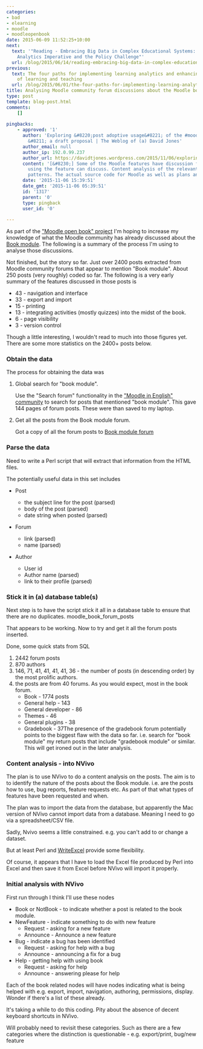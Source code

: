 ```yaml
---
categories:
- bad
- elearning
- moodle
- moodleopenbook
date: 2015-06-09 11:52:25+10:00
next:
  text: '"Reading - Embracing Big Data in Complex Educational Systems: The Learning
    Analytics Imperative and the Policy Challenge"'
  url: /blog/2015/06/14/reading-embracing-big-data-in-complex-educational-systems-the-learning-analytics-imperative-and-the-policy-challenge/
previous:
  text: The four paths for implementing learning analytics and enhancing the quality
    of learning and teaching
  url: /blog/2015/06/01/the-four-paths-for-implementing-learning-analytics-and-enhancing-the-quality-of-learning-and-teaching/
title: Analysing Moodle community forum discussions about the Moodle book module
type: post
template: blog-post.html
comments:
    []
    
pingbacks:
    - approved: '1'
      author: 'Exploring &#8220;post adoptive usage&#8221; of the #moodle Book module
        &#8211; a draft proposal | The Weblog of (a) David Jones'
      author_email: null
      author_ip: 192.0.99.237
      author_url: https://davidtjones.wordpress.com/2015/11/06/exploring-post-adoptive-usage-of-the-moodle-book-module-a-draft-proposal/
      content: '[&#8230;] Some of the Moodle features have discussion forums where people
        using the feature can discuss. Content analysis of the relevant forum might reveal
        patterns. The actual source code for Moodle as well as plans and [&#8230;]'
      date: '2015-11-06 15:39:51'
      date_gmt: '2015-11-06 05:39:51'
      id: '1317'
      parent: '0'
      type: pingback
      user_id: '0'
    
---
```

As part of the ["Moodle open book" project](/blog/the-moodle-open-book-module-project/) I'm hoping to increase my knowledge of what the Moodle community has already discussed about the [Book module](https://docs.moodle.org/28/en/Book_module). The following is a summary of the process I'm using to analyse those discussions.

Not finished, but the story so far. Just over 2400 posts extracted from Moodle community forums that appear to mention "Book module". About 250 posts (very roughly) coded so far. The following is a very early summary of the features discussed in those posts is

- 43 - navigation and interface
- 33 - export and import
- 15 - printing
- 13 - integrating activities (mostly quizzes) into the midst of the book.
- 6 - page visibility
- 3 - version control

Though a little interesting, I wouldn't read to much into those figures yet. There are some more statistics on the 2400+ posts below.

### Obtain the data

The process for obtaining the data was

1. Global search for "book module".
    
    Use the "Search forum" functionality in the ["Moodle in English" community](https://moodle.org/course/view.php?id=5) to search for posts that mentioned "book module". This gave 144 pages of forum posts. These were than saved to my laptop.
    
2. Get all the posts from the Book module forum.
    
    Got a copy of all the forum posts to [Book module forum](https://moodle.org/mod/forum/view.php?f=466)
    

### Parse the data

Need to write a Perl script that will extract that information from the HTML files.

The potentially useful data in this set includes

- Post
    - the subject line for the post (parsed)
    - body of the post (parsed)
    - date string when posted (parsed)
    
- Forum
    - link (parsed)
    - name (parsed)
- Author
    - User id
    - Author name (parsed)
    - link to their profile (parsed)

### Stick it in (a) database table(s)

Next step is to have the script stick it all in a database table to ensure that there are no duplicates. moodle\_book\_forum\_posts

That appears to be working. Now to try and get it all the forum posts inserted.

Done, some quick stats from SQL

1. 2442 forum posts
2. 870 authors
3. 146, 71, 41, 41, 41, 41, 36 - the number of posts (in descending order) by the most prolific authors.
4. the posts are from 40 forums. As you would expect, most in the book forum.
    - Book - 1774 posts
    - General help - 143
    - General developer - 86
    - Themes - 46
    - General plugins - 38
    - Gradebook - 37The presence of the gradebook forum potentially points to the biggest flaw with the data so far. i.e. search for "book module" my return posts that include "gradebook module" or similar. This will get ironed out in the later analysis.

### Content analysis - into NVivo

The plan is to use NVivo to do a content analysis on the posts. The aim is to to identify the nature of the posts about the Book module. i.e. are the posts how to use, bug reports, feature requests etc. As part of that what types of features have been requested and when.

The plan was to import the data from the database, but apparently the Mac version of NVivo cannot import data from a database. Meaning I need to go via a spreadsheet/CSV file.

Sadly, Nvivo seems a little constrained. e.g. you can't add to or change a dataset.

But at least Perl and [WriteExcel](http://search.cpan.org/~jmcnamara/Spreadsheet-WriteExcel-2.40/lib/Spreadsheet/WriteExcel.pm) provide some flexibility.

Of course, it appears that I have to load the Excel file produced by Perl into Excel and then save it from Excel before NVivo will import it properly.

### Initial analysis with NVivo

First run through I think I'll use these nodes

- Book or NotBook - to indicate whether a post is related to the book module.
- NewFeature - indicate something to do with new feature
    - Request - asking for a new feature
    - Announce - Announce a new feature
- Bug - indicate a bug has been identified
    - Request - asking for help with a bug
    - Announce - announcing a fix for a bug
- Help - getting help with using book
    - Request - asking for help
    - Announce - answering please for help

Each of the book related nodes will have nodes indicating what is being helped with e.g. export, import, navigation, authoring, permissions, display. Wonder if there's a list of these already.

It's taking a while to do this coding. Pity about the absence of decent keyboard shortcuts in NVivo.

Will probably need to revisit these categories. Such as there are a few categories where the distinction is questionable - e.g. export/print, bug/new feature